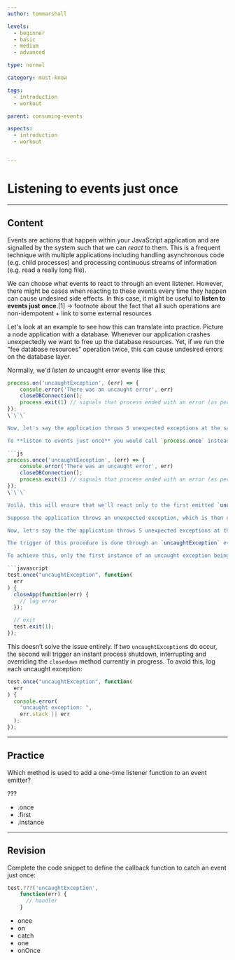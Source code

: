 ```yaml
---
author: tommarshall

levels:
  - beginner
  - basic
  - medium
  - advanced

type: normal

category: must-know

tags:
  - introduction
  - workout

parent: consuming-events

aspects:
  - introduction
  - workout


---
```

# Listening to events just once

---
## Content

Events are actions that happen within your JavaScript application and are signalled by the system such that we can *react* to them. This is a frequent technique with multiple applications including handling asynchronous code (e.g. child processes) and processing continuous streams of information (e.g. read a really long file). 

We can choose what events to react to through an event listener. However, there might be cases when reacting to these events every time they happen can cause undesired side effects. In this case, it might be useful to **listen to events just once**.[1] -> footnote about the fact that all such operations are non-idempotent + link to some external resources

Let's look at an example to see how this can translate into practice. Picture a node application with a database. Whenever our application crashes unexpectedly we want to free up the database resources. Yet, if we run the "fee database resources" operation twice, this can cause undesired errors on the database layer.

Normally, we'd *listen to* uncaught error events like this:

```js
process.on('uncaughtException', (err) => {
    console.error('There was an uncaught error', err)
    closeDBConnection();
    process.exit(1) // signals that process ended with an error (as per Node docs) 
});
\`\`\`

Now, let's say the application throws 5 unexpected exceptions at the same time. This will lead to this procedure being triggered 5 times concomitantly which might lead to issues in the database shutdown procedure (as mentioned earlier).

To **listen to events just once** you would call `process.once` instead:

```js
process.once('uncaughtException', (err) => {
    console.error('There was an uncaught error', err)
    closeDBConnection();
    process.exit(1) // signals that process ended with an error (as per Node docs) 
});
\`\`\`

Voilà, this will ensure that we'll react only to the first emitted `uncaughtException` event.

Suppose the application throws an unexpected exception, which is then caught followed by the `closedown` method being called before terminating the application (which is the expected behavior).

Now, let's say the the application throws 5 unexpected exceptions at the same time. This will lead to the `closedown` method being triggered 5 times concomitantly which might lead to issues in the shutdown procedure.

The trigger of this procedure is done through an `uncaughtException` event, and you want a way to listen to this just once.

To achieve this, only the first instance of an uncaught exception being caught should be used. By calling the `.once` method to our emitter (in our case the emitter is called `test`, which would lead to us calling `test.once`):

```javascript
test.once("uncaughtException", function(
  err
) {
  closeApp(function(err) {
    // log error
  });

  // exit
  test.exit(1);
});
```

This doesn’t solve the issue entirely. If two `uncaughtException`s do occur, the second will trigger an instant process shutdown, interrupting and overriding the `closedown` method currently in progress. To avoid this, log each uncaught exception:

```javascript
test.once("uncaughtException", function(
  err
) {
  console.error(
    "uncaught exception: ",
    err.stack || err
  );
});
```

---
## Practice

Which method is used to add a one-time listener function to an event emitter?

???

* .once
* .first
* .instance

---
## Revision

Complete the code snippet to define the callback function to catch an event just once:
```javascript
test.???('uncaughtException',
    function(err) {
      // handler
    }
```

* once
* on
* catch
* one
* onOnce
 
